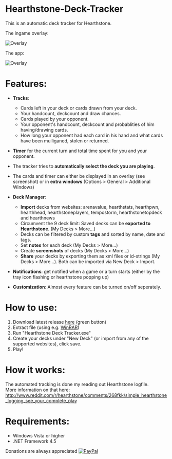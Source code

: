 Hearthstone-Deck-Tracker
========================

This is an automatic deck tracker for Hearthstone.

The ingame overlay:

![Overlay](http://i.imgur.com/EWd6Ung.jpg "The overlay")

The app: 

![Overlay](http://i.imgur.com/T7beWjm.png "The tracker")


Features:
=========
- **Tracks**:
  - Cards left in your deck or cards drawn from your deck.
  - Your handcount, deckcount and draw chances.
  - Cards played by your opponent.
  - Your opponent's handcount, deckcount and probablities of him having/drawing cards.
  - How long your opponent had each card in his hand and what cards have been mulliganed, stolen or returned.
- **Timer** for the current turn and total time spent for you and your opponent.
- The tracker tries to **automatically select the deck you are playing**.
- The cards and timer can either be displayed in an overlay (see screenshot) or in **extra windows** (Options > General > Additional Windows)

- **Deck Manager**:
  - **Import** decks from websites: arenavalue, hearthstats, hearthpwn, hearthhead, hearthstoneplayers, tempostorm, hearthstonetopdeck and hearthnews 
  - Circumvent the 9 deck limit: Saved decks can be **exported to Hearthstone**. (My Decks > More...)   
  - Decks can be filtered by custom **tags** and sorted by name, date and tags.  
  - Set **notes** for each deck (My Decks > More...)  
  - Create **screenshots** of decks (My Decks > More...)  
  - **Share** your decks by exporting them as xml files or id-strings (My Decks > More...). Both can be imported via New Deck > Import.
- **Notifications**: get notified when a game or a turn starts (either by the tray icon flashing or hearthstone popping up) 
- **Customization**: Almost every feature can be turned on/off seperately.


How to use: 
===========
1) Download latest release [here](https://github.com/Epix37/Hearthstone-Deck-Tracker/releases) (green button)  
2) Extract file (using e.g. [WinRAR](http://www.win-rar.com/))  
3) Run "Hearthstone Deck Tracker.exe"  
4) Create your decks under "New Deck" (or import from any of the supported websites), click save.
5) Play!


How it works:
=============
The automated tracking is done my reading out Hearthstone logfile.  
More information on that  here: http://www.reddit.com/r/hearthstone/comments/268fkk/simple_hearthstone_logging_see_your_complete_play

Requirements:
=============
- Windows Vista or higher
- .NET Framework 4.5


Donations are always appreciated
[![PayPal](https://www.paypalobjects.com/en_US/i/btn/btn_donate_SM.gif)](https://www.paypal.com/cgi-bin/webscr?cmd=_s-xclick&hosted_button_id=PZDMUT88NLFYJ)
